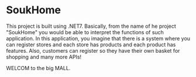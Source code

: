 # SoukHome
This project is built using .NET7. Basically, from the name of he project "SoukHome" you would be able to interpret the functions of such application.
In this application, you imagine that there is a system where you can register stores and each store has products and each product has features. Also, customers can register so they have their own basket for shopping and many more APIs!

WELCOM to the big MALL.
